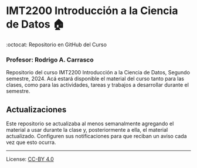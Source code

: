 # IMT2200 Introducción a la Ciencia de Datos :house:
:octocat: Repositorio en GitHub del Curso

### Profesor: Rodrigo A. Carrasco

Repositorio del curso IMT2200 Introducción a la Ciencia de Datos, Segundo semestre, 2024.
Acá estará disponible el material del curso tanto para las clases, como para las actividades, tareas y trabajos a desarrollar durante el semestre.

## Actualizaciones

Este repositorio se actualizaba al menos semanalmente agregando el material a usar durante la clase y, posteriormente a ella, el material actualizado. Configuren sus notificaciones para que reciban un aviso cada vez que esto ocurra.

---
License: [CC-BY 4.0](https://creativecommons.org/licenses/by/4.0/)
